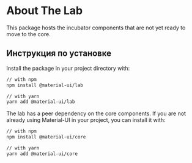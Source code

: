 # About The Lab

<p class="description">This package hosts the incubator components that are not yet ready to move to the core.</p>

## Инструкция по установке

Install the package in your project directory with:

```sh
// with npm
npm install @material-ui/lab

// with yarn
yarn add @material-ui/lab
```

The lab has a peer dependency on the core components. If you are not already using Material-UI in your project, you can install it with:

```sh
// with npm
npm install @material-ui/core

// with yarn
yarn add @material-ui/core
```